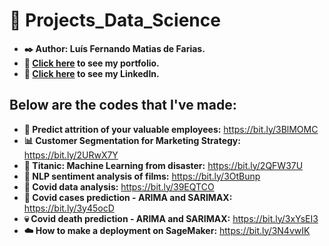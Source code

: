 # :battery: Projects_Data_Science

* **:black_nib: Author: Luís Fernando Matias de Farias.**
* **:file_folder: [Click here](https://github.com/Luis20matias/Portfolio) to see my portfolio.**
* **:page_with_curl: [Click here](https://www.linkedin.com/in/lu%C3%ADs-fernando-matias-de-farias-52234b20a/?locale=en_US) to see my LinkedIn.**


## Below are the codes that I've made:

* **:necktie: Predict attrition of your valuable employees:** https://bit.ly/3BlMOMC
* **:bar_chart: Customer Segmentation for Marketing Strategy:** https://bit.ly/2URwX7Y
* **:ship: Titanic: Machine Learning from disaster:** https://bit.ly/2QFW37U
* **:movie_camera: NLP sentiment analysis of films:** https://bit.ly/3OtBunp
* **:syringe: Covid data analysis:** https://bit.ly/39EQTCO
* **:hospital: Covid cases prediction - ARIMA and SARIMAX:** https://bit.ly/3y45ocD
* **:skull: Covid death prediction - ARIMA and SARIMAX:** https://bit.ly/3xYsEI3
* **:cloud: How to make a deployment on SageMaker:** https://bit.ly/3N4vwIK
